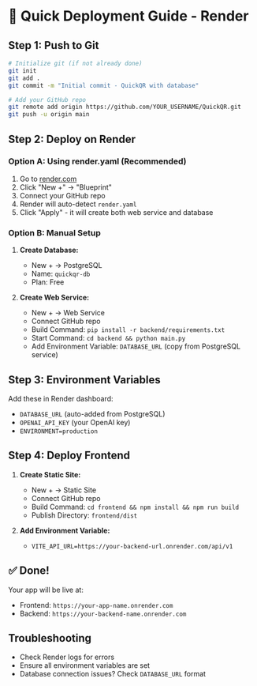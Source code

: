 # 🚀 Quick Deployment Guide - Render

## **Step 1: Push to Git**
```bash
# Initialize git (if not already done)
git init
git add .
git commit -m "Initial commit - QuickQR with database"

# Add your GitHub repo
git remote add origin https://github.com/YOUR_USERNAME/QuickQR.git
git push -u origin main
```

## **Step 2: Deploy on Render**

### **Option A: Using render.yaml (Recommended)**
1. Go to [render.com](https://render.com)
2. Click "New +" → "Blueprint"
3. Connect your GitHub repo
4. Render will auto-detect `render.yaml`
5. Click "Apply" - it will create both web service and database

### **Option B: Manual Setup**
1. **Create Database:**
   - New + → PostgreSQL
   - Name: `quickqr-db`
   - Plan: Free

2. **Create Web Service:**
   - New + → Web Service
   - Connect GitHub repo
   - Build Command: `pip install -r backend/requirements.txt`
   - Start Command: `cd backend && python main.py`
   - Add Environment Variable: `DATABASE_URL` (copy from PostgreSQL service)

## **Step 3: Environment Variables**
Add these in Render dashboard:
- `DATABASE_URL` (auto-added from PostgreSQL)
- `OPENAI_API_KEY` (your OpenAI key)
- `ENVIRONMENT=production`

## **Step 4: Deploy Frontend**
1. **Create Static Site:**
   - New + → Static Site
   - Connect GitHub repo
   - Build Command: `cd frontend && npm install && npm run build`
   - Publish Directory: `frontend/dist`

2. **Add Environment Variable:**
   - `VITE_API_URL=https://your-backend-url.onrender.com/api/v1`

## **✅ Done!**
Your app will be live at:
- Frontend: `https://your-app-name.onrender.com`
- Backend: `https://your-backend-name.onrender.com`

## **Troubleshooting**
- Check Render logs for errors
- Ensure all environment variables are set
- Database connection issues? Check `DATABASE_URL` format 